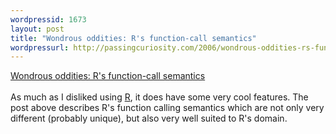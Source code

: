```yaml
--- 
wordpressid: 1673
layout: post
title: "Wondrous oddities: R's function-call semantics"
wordpressurl: http://passingcuriosity.com/2006/wondrous-oddities-rs-function-call-semantics/
---
```

<a href="http://blog.moertel.com/articles/2006/01/20/wondrous-oddities-rs-function-call-semantics">Wondrous oddities: R's function-call semantics</a><br /><br />As much as I disliked using <a href="http://www.r-project.org/">R</a>, it does have some very cool features. The post above describes R's function calling semantics which are not only very different (probably unique), but also very well suited to R's domain.
